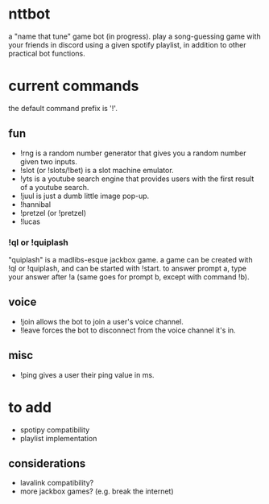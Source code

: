 # nttbot
a "name that tune" game bot (in progress). play a song-guessing game with your friends in discord using a given spotify playlist, in addition to other practical bot functions.

# current commands
the default command prefix is '!'.

## fun
- !rng is a random number generator that gives you a random number given two inputs.
- !slot (or !slots/!bet) is a slot machine emulator.
- !yts is a youtube search engine that provides users with the first result of a youtube search.
- !juul is just a dumb little image pop-up.
- !hannibal 
- !pretzel (or !pretzel)
- !lucas
### !ql or !quiplash
"quiplash" is a madlibs-esque jackbox game. a game can be created with !ql or !quiplash, and can be started with !start. to answer prompt a, type your answer after !a (same goes for prompt b, except with command !b).

## voice
- !join allows the bot to join a user's voice channel.
- !leave forces the bot to disconnect from the voice channel it's in.

## misc
- !ping gives a user their ping value in ms.

# to add
- spotipy compatibility
- playlist implementation

## considerations 
- lavalink compatibility?
- more jackbox games? (e.g. break the internet)
